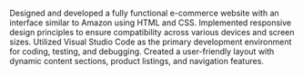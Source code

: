 <p>Designed and developed a fully functional e-commerce website with an interface similar to Amazon using HTML and CSS.
Implemented responsive design principles to ensure compatibility across various devices and screen sizes.
Utilized Visual Studio Code as the primary development environment for coding, testing, and debugging.
Created a user-friendly layout with dynamic content sections, product listings, and navigation features.</p>
